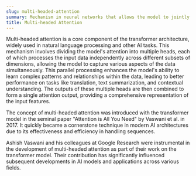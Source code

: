 ```yaml
---
slug: multi-headed-attention
summary: Mechanism in neural networks that allows the model to jointly attend to information from different representation subspaces at different positions.
title: Multi-headed Attention
---
```


Multi-headed attention is a core component of the transformer architecture, widely used in natural language processing and other AI tasks. This mechanism involves dividing the model's attention into multiple heads, each of which processes the input data independently across different subsets of dimensions, allowing the model to capture various aspects of the data simultaneously. This parallel processing enhances the model's ability to learn complex patterns and relationships within the data, leading to better performance on tasks like translation, text summarization, and contextual understanding. The outputs of these multiple heads are then combined to form a single attention output, providing a comprehensive representation of the input features.

The concept of multi-headed attention was introduced with the transformer model in the seminal paper "Attention is All You Need" by Vaswani et al. in 2017. It quickly became a cornerstone technique in modern AI architectures due to its effectiveness and efficiency in handling sequences.

Ashish Vaswani and his colleagues at Google Research were instrumental in the development of multi-headed attention as part of their work on the transformer model. Their contribution has significantly influenced subsequent developments in AI models and applications across various fields.